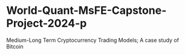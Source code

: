 # World-Quant-MsFE-Capstone-Project-2024-p
Medium-Long Term Cryptocurrency Trading Models; A case study of Bitcoin
